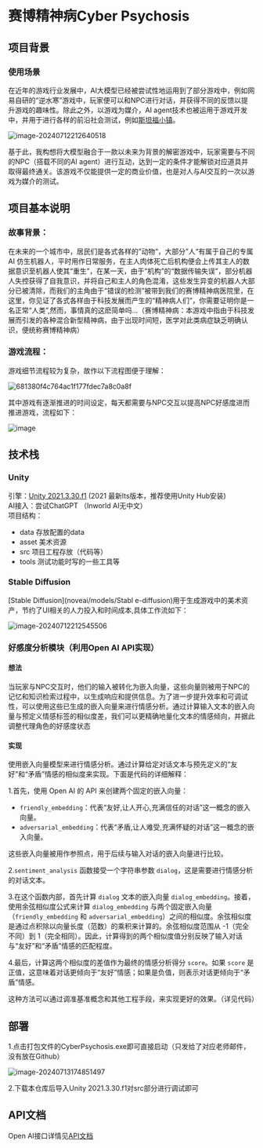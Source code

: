 # 赛博精神病Cyber Psychosis

## 项目背景

### 使用场景

在近年的游戏行业发展中，AI大模型已经被尝试性地运用到了部分游戏中，例如网易自研的“逆水寒”游戏中，玩家便可以和NPC进行对话，并获得不同的反馈以提升游戏的趣味性。除此之外，以游戏为媒介，AI agent技术也被运用于游戏开发中，并用于进行各样的前沿社会测试，例如[斯坦福小镇](https://github.com/joonspk-research/generative_agents/tree/main)。

![image-20240712212640518](C:/Users/yuaner/AppData/Roaming/Typora/typora-user-images/image-20240712212640518.png)

基于此，我构想将大模型融合于一款以未来为背景的解密游戏中，玩家需要与不同的NPC（搭载不同的AI agent）进行互动，达到一定的条件才能解锁对应道具并取得最终通关。该游戏不仅能提供一定的商业价值，也是对人与AI交互的一次以游戏为媒介的测试。

## 项目基本说明

### 故事背景：

在未来的一个城市中，居民们是各式各样的”动物“，大部分”人“有属于自己的专属 AI 仿生机器人，平时用作日常服务，在主人肉体死亡后机构便会上传其主人的数据意识至机器人使其“重生”，在某一天，由于“机构”的“数据传输失误”，部分机器人失控获得了自我意识，并将自己和主人的角色混淆，这些发生异变的机器人大部分已被清除，而我们的主角由于“错误的检测”被带到我们的赛博精神病医院里，在这里，你见证了各式各样由于科技发展而产生的“精神病人们”，你需要证明你是一名正常“人类”,然而，事情真的这麽简单吗...（赛博精神病：本游戏中指由于科技发展而引发的各种混合新型精神病，由于出现时间短，医学对此类病症缺乏明确认识，便统称赛博精神病）

### 游戏流程：

游戏细节流程较为复杂，故作以下流程图便于理解：

![681380f4c764ac1f177fdec7a8c0a8f](D:/%E6%96%B0%E5%BB%BA%E6%96%87%E4%BB%B6%E5%A4%B9/OneDrive/%E6%96%87%E6%A1%A3/WeChat%20Files/wxid_lek3r6n3aum122/FileStorage/Temp/681380f4c764ac1f177fdec7a8c0a8f.jpg)

其中游戏有逐渐推进的时间设定，每天都需要与NPC交互以提高NPC好感度进而推进游戏，流程如下：

![image](../../../image.png)

## 技术栈

### Unity

引擎：[Unity 2021.3.30.f1](https://unity.com/releases/editor/whats-new/2021.3.30) (2021 最新lts版本，推荐使用Unity Hub安装)   
AI接入：尝试ChatGPT （Inworld AI无中文）  
项目结构：  

- data  存放配置的data
- asset 美术资源 
- src   项目工程存放（代码等）
- tools 测试功能时写的一些工具等

### Stable Diffusion

[Stable Diffusion](noveai/models/Stabl
e-diffusion)用于生成游戏中的美术资产，节约了UI相关的人力投入和时间成本,具体工作流如下：

![image-20240712212545506](C:/Users/yuaner/AppData/Roaming/Typora/typora-user-images/image-20240712212545506.png)

### 好感度分析模块（利用Open AI  API实现）

#### 想法

当玩家与NPC交互时，他们的输入被转化为嵌入向量，这些向量则被用于NPC的记忆和知识检索过程中，以生成响应和提供信息。为了进一步提升效率和可调试性，可以使用这些已生成的嵌入向量来进行情感分析。通过计算输入文本的嵌入向量与预定义情感标签的相似度差，我们可以更精确地量化文本的情感倾向，并据此调整代理角色的好感度状态

#### 实现

使用嵌入向量模型来进行情感分析。通过计算给定对话文本与预先定义的“友好”和“矛盾”情感的相似度来实现。下面是代码的详细解释：

1.首先，使用 Open AI 的 API 来创建两个固定的嵌入向量：

- `friendly_embedding`：代表“友好,让人开心,充满信任的对话”这一概念的嵌入向量。
- `adversarial_embedding`：代表“矛盾,让人难受,充满怀疑的对话”这一概念的嵌入向量。

这些嵌入向量被用作参照点，用于后续与输入对话的嵌入向量进行比较。

2.`sentiment_analysis` 函数接受一个字符串参数 `dialog`，这是需要进行情感分析的对话文本。

3.在这个函数内部，首先计算 `dialog` 文本的嵌入向量 `dialog_embedding`。接着，使用余弦相似度公式来计算 `dialog_embedding` 与两个固定嵌入向量（`friendly_embedding` 和 `adversarial_embedding`）之间的相似度。余弦相似度是通过点积除以向量长度（范数）的乘积来计算的。余弦相似度范围从 -1（完全不同）到 1（完全相同）。因此，计算得到的两个相似度值分别反映了输入对话与“友好”和“矛盾”情感的匹配程度。

4.最后，计算这两个相似度的差值作为最终的情感分析得分 `score`。如果 `score` 是正值，这意味着对话更倾向于“友好”情感；如果是负值，则表示对话更倾向于“矛盾”情感。

这种方法可以通过调准基准概念和其他工程手段，来实现更好的效果。（详见代码）

## 部署

1.点击打包文件的CyberPsychosis.exe即可直接启动（只发给了对应老师邮件，没有放在Github）

![image-20240713174851497](C:/Users/yuaner/AppData/Roaming/Typora/typora-user-images/image-20240713174851497.png)

2.下载本仓库后导入Unity 2021.3.30.f1对src部分进行调试即可

## API文档

Open AI接口详情见[API文档](https://platform.openai.com/docs/guides/text-generation/chat-completions-api)